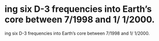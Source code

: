 # ing six D-3 frequencies into Earth’s core between 7/1998 and 1/ 1/2000.

ing six D-3 frequencies into Earth’s core between 7/1998 and 1/ 1/2000.